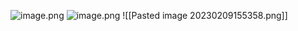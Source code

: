 ![image.png](https://raw.githubusercontent.com/zzifer/StudyNote_sgg/master/attachments/20230209153931.png)
![image.png](https://raw.githubusercontent.com/zzifer/StudyNote_sgg/master/attachments/20230209153943.png)
![[Pasted image 20230209155358.png]]
